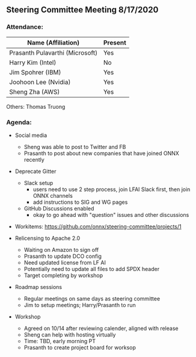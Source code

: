 ## Steering Committee Meeting 8/17/2020

### Attendance:

| Name (Affiliation)              | Present |
| ------------------------------- | -------- |
| Prasanth Pulavarthi (Microsoft) |  Yes     |
| Harry Kim (Intel)               |  No      |
| Jim Spohrer (IBM)               |  Yes     |
| Joohoon Lee (Nvidia)            |  Yes     |
| Sheng Zha (AWS)                 |  Yes     |

Others: Thomas Truong

### Agenda:

* Social media
  * Sheng was able to post to Twitter and FB
  * Prasanth to post about new companies that have joined ONNX recently

* Deprecate Gitter
  * Slack setup
    * users need to use 2 step process, join LFAI Slack first, then join ONNX channels
    * add instructions to SIG and WG pages
  * GitHub Discussions enabled
    * okay to go ahead with "question" issues and other discussions

* Workitems: https://github.com/onnx/steering-committee/projects/1

* Relicensing to Apache 2.0
  * Waiting on Amazon to sign off
  * Prasanth to update DCO config 
  * Need updated license from LF AI
  * Potentially need to update all files to add SPDX header
  * Target completing by workshop

* Roadmap sessions
  * Regular meetings on same days as steering committee
  * Jim to setup meetings; Harry/Prasanth to run
  
* Workshop
  * Agreed on 10/14 after reviewing calender, aligned with release 
  * Sheng can help with hosting virtually
  * Time: TBD, early morning PT 
  * Prasanth to create project board for worksop
